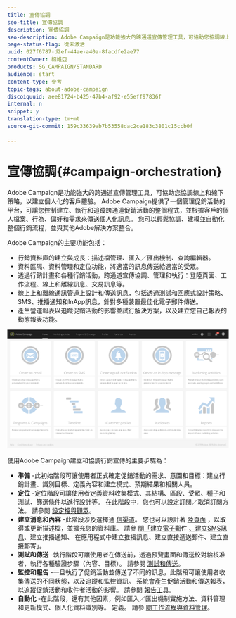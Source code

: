 ```yaml
---
title: 宣傳協調
seo-title: 宣傳協調
description: 宣傳協調
seo-description: Adobe Campaign是功能強大的跨通道宣傳管理工具，可協助您協調線上和線下策略，以建立個人化的客戶體驗。
page-status-flag: 從未激活
uuid: 027f6787-d2ef-44ae-a40a-8facdfe2ae77
contentOwner: 紹維亞
products: SG_CAMPAIGN/STANDARD
audience: start
content-type: 參考
topic-tags: about-adobe-campaign
discoiquuid: aee81724-b425-47b4-af92-e55eff97836f
internal: n
snippet: y
translation-type: tm+mt
source-git-commit: 159c33639ab7b53558dac2ce183c3801c15ccb0f

---
```



# 宣傳協調{#campaign-orchestration}

Adobe Campaign是功能強大的跨通道宣傳管理工具，可協助您協調線上和線下策略，以建立個人化的客戶體驗。 Adobe Campaign提供了一個管理促銷活動的平台，可讓您控制建立、執行和追蹤跨通道促銷活動的整個程式，並根據客戶的個人檔案、行為、偏好和需求來傳送個人化訊息。 您可以輕鬆協調、建模並自動化整個行銷流程，並與其他Adobe解決方案整合。

Adobe Campaign的主要功能包括：

* 行銷資料庫的建立與成長：描述檔管理、匯入／匯出機制、查詢編輯器。
* 資料區隔、資料管理和定位功能，將適當的訊息傳送給適當的受眾。
* 透過行銷計畫和各種行銷活動，跨通道宣傳協調、管理和執行：登陸頁面、工作流程、線上和離線訊息、交易訊息等。
* 線上上和離線通訊管道上設計和傳送訊息，包括透過測試和回應式設計策略、SMS、推播通知和InApp訊息，針對多種裝置最佳化電子郵件傳送。
* 產生營運報表以追蹤促銷活動的影響並試行解決方案，以及建立您自己報表的動態報表功能。

![](assets/overview_home_page.png)

使用Adobe Campaign建立和協調行銷宣傳的主要步驟為：

* **準備** -此初始階段可讓使用者正式確定促銷活動的需求、意圖和目標：建立行銷計畫、識別目標、定義內容和建立模式、預期結果和相關人員。
* **定位** -定位階段可讓使用者定義資料收集模式、其結構、區段、受眾、種子和測試、篩選條件以進行設計等。 在此階段中，您也可以設定訂閱／取消訂閱方法。 請參閱 [設定檔與觀眾](../../audiences/using/about-profiles.md)。
* **建立消息和內容** -此階段涉及選擇通 [信渠道](../../channels/using/discovering-communication-channels.md)。 您也可以設計著 [陸頁面](../../channels/using/about-landing-pages.md) ，以取得或更新描述檔，並擴充您的資料庫。 請參 [閱「建立電子郵](../../channels/using/creating-an-email.md)件 [、建立SMS訊息](../../channels/using/creating-an-sms-message.md)、建立推播通知、 [](../../channels/using/preparing-and-sending-a-push-notification.md)[](../../channels/using/about-in-app-messaging.md)[](../../channels/using/creating-the-direct-mail.md)在應用程式中建立推播訊息、建立直接遞送郵件、建立直接郵寄」。
* **測試和傳送** -執行階段可讓使用者在傳送前，透過預覽畫面和傳送校對給核准者，執行各種驗證步驟（內容、目標）。 請參閱 [測試和傳送](../../sending/using/about-sending-messages-with-campaign.md)。
* **監控和報告** -一旦執行了促銷活動並傳送了不同的訊息，此階段可讓使用者收集傳送的不同狀態，以及追蹤和監控資訊。 系統會產生促銷活動和傳送報表，以追蹤促銷活動和收件者活動的影響。 請參閱 [報告工具](../../reporting/using/about-dynamic-reports.md)。
* **自動化** -在此階段，還有其他因素，例如匯入／匯出機制實施方法、資料管理和更新模式、個人化資料識別等。 定義。 請參 [閱工作流程與資料管理](../../automating/using/workflow-data-and-processes.md)。

